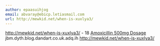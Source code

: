 ```yaml
---
author: epaasuihjog
email: abvaray@ebicp.letiasmail.com
url: http://mewkid.net/when-is-xuxlya3/
---
```


http://mewkid.net/when-is-xuxlya3/ - 18 <a href="http://mewkid.net/when-is-xuxlya3/">Amoxicillin 500mg Dosage</a> jbm.dyth.blog.dandart.co.uk.adq.ih http://mewkid.net/when-is-xuxlya3/
